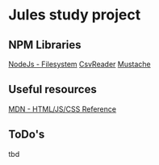 # Jules study project

## NPM Libraries
[NodeJs - Filesystem](https://nodejs.org/api/fs.html)
[CsvReader](https://www.npmjs.com/package/csv-reader)
[Mustache](https://github.com/janl/mustache.js)

## Useful resources
[MDN - HTML/JS/CSS Reference](https://developer.mozilla.org/en-US/)

## ToDo's
tbd
